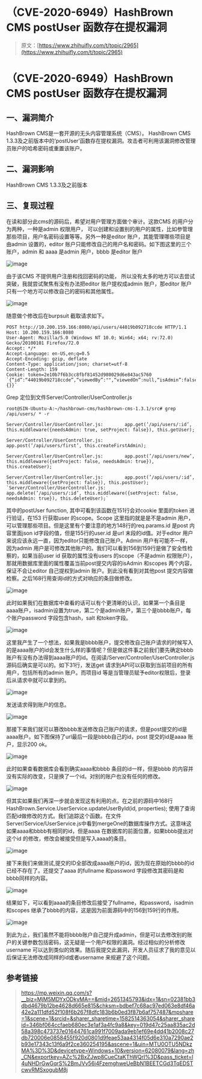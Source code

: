 # （CVE-2020-6949）HashBrown CMS postUser 函数存在提权漏洞

> 原文：[https://www.zhihuifly.com/t/topic/2965](https://www.zhihuifly.com/t/topic/2965)

# （CVE-2020-6949）HashBrown CMS postUser 函数存在提权漏洞

## 一、漏洞简介

HashBrown CMS是一套开源的无头内容管理系统（CMS）。 HashBrown CMS 1.3.3及之前版本中的‘postUser’函数存在提权漏洞。攻击者可利用该漏洞修改管理员账户的哈希密码或重置该账户。

## 二、漏洞影响

HashBrown CMS 1.3.3及之前版本

## 三、复现过程

在读和部分此cms的源码后，希望对用户管理方面做个审计。这款CMS 的用户分为两种，一种是admin 权限用户， 可以创建和设置别的用户的属性，比如参管理那些项目，用户名密码设置等等。另外一种是editor 账户，其能管理哪些项目是由admin 设置的，editor 账户只能修改自己的用户名和密码。如下图这里的三个账户，admin 和 aaaa 是admin 用户，bbbb 是editor 账户

![image](img/1a807698abb36a97139ef9e55bd8a2cd.png)

由于该CMS 不提供用户注册和找回密码的功能， 所以没有太多的地方可以去尝试突破，我就尝试聚焦有没有办法把editor 账户提权成admin 账户，那editor 账户只有一个地方可以修改自己的密码和其他属性。

![image](img/3c471f12435a1842e1a6fc1a1fa25376.png)

随意做个修改后在burpsuit 截取请求如下。

```
POST http://10.200.159.166:8080/api/users/44019b092718ccde HTTP/1.1
Host: 10.200.159.166:8080
User-Agent: Mozilla/5.0 (Windows NT 10.0; Win64; x64; rv:72.0) Gecko/20100101 Firefox/72.0
Accept: */*
Accept-Language: en-US,en;q=0.5
Accept-Encoding: gzip, deflate
Content-Type: application/json; charset=utf-8
Content-Length: 159
Cookie: token=2e10b7f6b3cc8fbf81452d980029d6e843ac5760 `{“id”:“44019b092718ccde”,“viewedBy”:"",“viewedOn”:null,“isAdmin”:false,“isCurrent”:false,“username”:“bbbb”,“fullName”:“bbbb”,“email”:"",“theme”:"",“scopes”:{}}` 
```

Grep 定位到文件Server/Controller/UserController.js

```
root@SIN-Ubuntu-A:~/hashbrown-cms/hashbrown-cms-1.3.1/src# grep /api/users/ * -r

Server/Controller/UserController.js:        app.get(’/api/users/:id’, this.middleware({needsAdmin: true, setProject: false}), this.getUser);

Server/Controller/UserController.js:        app.post(’/api/users/first’, this.createFirstAdmin);

Server/Controller/UserController.js:        app.post(’/api/users/new’, this.middleware({setProject: false, needsAdmin: true}), this.createUser);

Server/Controller/UserController.js:        app.post(’/api/users/:id’, this.middleware({setProject: false}), this.postUser); `Server/Controller/UserController.js:        app.delete(’/api/users/:id’, this.middleware({setProject: false, needsAdmin: true}), this.deleteUser);` 
```

其中的postUser function, 其中可看到该函数在151行会对cookie 里面的token 进行验证，在153 行获取user 的scope。Scope 这里指的就是是不是admin 用户，可以管理那些项目。但是这里有个要注意的地方148行的req.params.id 是post 内容里面json id字段的值，但是155行的user.id 是url 末段的id值。对于editor 用户来说应该永远一直，因为editor只能修改自己账户。Admin 用户有可能不一样，因为admin 用户是可修改其他账户的。我们可以看到156到159行是做了安全性检察的，如果当前user id 获取的属性没有users 的scope（不是admin 权限账户），那就用数据库里面的属性覆盖当前post提交内容的isAdmin 和scopes 两个内容，保证不会让editor 自己提权到admin 账户。到此没有看到对其他post 提交内容做检察。之后168行用查询id的方式对响应的条目做修改。

![image](img/6c487c89ea067b063678e1f96f924773.png)

此时如果我们在数据库中查看的话可以有个更清晰的认识，如果第一个条目是aaaa账户，isadmin设置为true，第二个是admin账户，第三个是bbbb账户，每个账户password 字段包含hash，salt 和token字段。

![image](img/17dc6cbcf286ee605f245284b0b0e5c1.png)

这里我产生了一个想法，如果我是bbbb账户，提交修改自己账户请求的时候写入的是aaaa账户的id会发生什么样的事情呢？但是做这件事之前我们要先确定bbbb账户有没有办法得到aaaa账户的id。在阅读/Server/Controller/UserController.js源码后确实是可以的。如下31行，发送get 请求到API可以获取到当前项目的所有用户，包括所有的admin 账户。而项目id 等是当管理员赋予editor权限后，登录后从请求中就可以拿到的。

![image](img/7a1ff5e1562c5129ef25856ca2b155f0.png)

发送请求得到账户的信息。

![image](img/80fa06e0d4e97eacba2ec3c4a4c92412.png)

那接下来我们就可以篡改bbbb发送修改自己账户的请求，但是post提交的id是aaaa账户。如下图保持了url最后一段是bbbb自己的id，post 提交的id是aaaa 账户，显示200 ok。

![image](img/42da156574435bb8e5db114d936c6bc1.png)

此时如果查看数据库会看到确实aaaa和bbbb 条目的id一样，但是bbbb 的内容并没有实际的改变，只是换了一个id。对别的账户也没有任何的修改。

![image](img/8df8c092a1d42fcd124071ff341ae90b.png)

但其实如果我们再深一步就会发现这有利用的点。在之前的源码中168行HashBrown.Service.UserService.updateUserById(id, properties); 使用了查询匹配id做修改的方式。我们追踪这个函数。在文件Server/Service/UserService.js中看到mergeOne的数据库操作方式。这意味这如果aaaa和bbbb有相同的id，但是aaaa 在数据库的前面位置，如果bbbb提出对这个id 的修改，修改会被接受但是写入aaaa的条目。

![image](img/ae36dc5e769c717d06a1538f4c18258f.png)

接下来我们来做测试,提交的ID全部改成aaaa账户的id，因为现在原始的bbbb的id已经不存在了。还提交了aaaa 的fullname 和password 字段修改其密码是和bbbb同样的内容。

![image](img/5f4723830daa09102a91af63c17639e4.png)

结果如下，可以看到aaaa的条目修改后接受了fullname，和password，isadmin和scopes 继承了bbbb的内容，这是因为前面源码中的156到159行的作用。

![image](img/778be842907c07fee5528feafb72ff51.png)

到此为止，我们虽然不能将bbbb账户自己提升成admin，但是可以去修改别的账户的关键参数包括密码，这无疑是一个用户权限的漏洞。经过相似的分析修改username 可以达到类似的效果。随后我提交此漏洞，开发人员征求了我的意见以后保证无法修改成同样的id或者username 来规避了这个问题。

## 参考链接

> https://mp.weixin.qq.com/s?__biz=MjM5MDYxODkyMA==&mid=2651345793&idx=1&sn=02381bb3dbd4679b12be4628d665e815&chksm=bdbef7c68ac97ed063e8df46a42e2a111dfd52f108f6b267f8dfc183b6b0ed3f87b6af757487&mpshare=1&scene=1&srcid=&sharer_sharetime=1582514363054&sharer_shareid=346bf064ccfaeb680ec3e1af3a4fc9a8&key=019d47c25aa835ac2d58a398c473737e01644761ca991f7009ada9eb1ef69e4dd41b2008c27db720006e0858455f920d0801d9feae53aa4314f05d6e310a7290ae2b93e17343c13f6a9f2ce360254195&ascene=1&uin=MTU0OTU5NDkzMA%3D%3D&devicetype=Windows+10&version=62080079&lang=zh_CN&exportkey=AZc%2BxZJwp8CueCtaKThWQrI%3D&pass_ticket=l4uNHDrGwGqrS%2BmJVv56i4FzemghweUeBbN1BEETCGd3TqEDSTcwvRMSxogubM8j